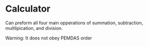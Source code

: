 # Calculator
Can preform all four main opperations of summation, subtraction, multlipication, and division.

Warning: It does not obey PEMDAS order
